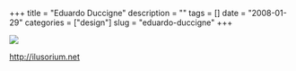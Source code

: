 +++
title = "Eduardo Duccigne"
description = ""
tags = []
date = "2008-01-29"
categories = ["design"]
slug = "eduardo-duccigne"
+++


 

  <div id="screens-thumbs" class="clearfix">
    <div class="txt-center" id="design-submission"><a href="http://ilusorium.net/"><img id='bluga-thumbnail-1040' class='bluga-thumbnail large' src='//media.konigi.com/bluga/
wt47f281d4008d0_0.jpg'/></a></div>  
  </div>   
<p><a href="http://ilusorium.net/">http://ilusorium.net</a></p>




